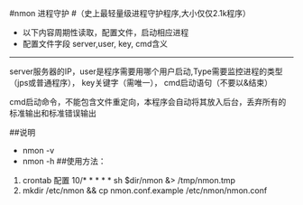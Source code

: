 
#nmon 进程守护
#（史上最轻量级进程守护程序,大小仅仅2.1k程序）

- 以下内容周期性读取，配置文件，启动相应进程
-  配置文件字段 server,user, key, cmd含义

-----
  server服务器的IP，user是程序需要用哪个用户启动,Type需要监控进程的类型（jps或普通程序）， key关键字（需唯一）， cmd启动语句（不要以&结束）
  
 cmd启动命令，不能包含文件重定向，本程序会自动将其放入后台，丢弃所有的标准输出和标准错误输出
 
 

##说明
 - nmon -v
 - nmon  -h
##使用方法：
  1. crontab  配置
    10/* * * * *   sh $dir/nmon &> /tmp/nmon.tmp
  2. mkdir /etc/nmon && cp nmon.conf.example  /etc/nmon/nmon.conf

